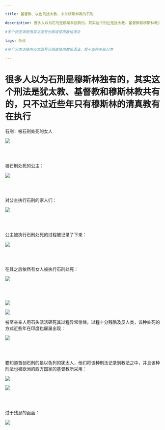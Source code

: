 ```yaml
---

title: 基督教、以色列犹太教、中东穆斯林教的石刑

description: 很多人以为石刑是穆斯林独有的，其实这个刑法是犹太教、基督教和穆斯林教共有的，只不过近些年只有穆斯林的清真教有在执行

#多个标签请使用英文逗号分隔或使用数组语法

tags: 杂谈

#多个分类请使用英文逗号分隔或使用数组语法，暂不支持多级分类

---
```




# 很多人以为石刑是穆斯林独有的，其实这个刑法是犹太教、基督教和穆斯林教共有的，只不过近些年只有穆斯林的清真教有在执行



石刑：被石刑处死的女人

![](./2024_9_24_2_为什么伊斯兰教就不废私处石刑.assets/1sfs11.png)

<br/>

<br/>

被石刑处死的公主：



![](./2024_9_24_2_为什么伊斯兰教就不废私处石刑.assets/3截图20240924115449-1727150492065-13.png)



<br/>

<br/>



对公主执行石刑的家人们：



![](./2024_9_24_2_为什么伊斯兰教就不废私处石刑.assets/2截图20240924115429.png)



<br/>

<br/>

公主被执行石刑处死的过程被记录了下来：



![](./2024_9_24_2_为什么伊斯兰教就不废私处石刑.assets/4截图20240924115511.png)



<br/>

<br/>

在其之后依然有女人被执行石刑处死：



![](./2024_9_24_2_为什么伊斯兰教就不废私处石刑.assets/5图20240924115539.png)



<br/>

<br/>



![](./2024_9_24_2_为什么伊斯兰教就不废私处石刑.assets/6截图20240924115622.png)



![](./2024_9_24_2_为什么伊斯兰教就不废私处石刑.assets/8截图20240924115646.png)



被至亲亲人用石头活活砸死其过程异常惊悚，过程十分残酷及反人类，该种处死的方式近些年在印度也屡屡出现：

![](./2024_9_24_2_为什么伊斯兰教就不废私处石刑.assets/11截图20240924115709.png)



<br/>

<br/>



要知道首创石刑的是以色列的犹太人，他们将该种刑法记录到教法之中，并且该种刑法也被欧洲的西方国家的基督教所采用：



![](./2024_9_24_2_为什么伊斯兰教就不废私处石刑.assets/11截图20240924115856.png)

![](./2024_9_24_2_为什么伊斯兰教就不废私处石刑.assets/12截图20240924115842.png)

<br/>
<br/>

过于残忍的画面：


![](./2024_9_24_2_为什么伊斯兰教就不废私处石刑.assets/u=843578942,1094948081&fm=253&fmt=auto&app=138&f=JPEG.webp)
